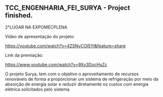 ## TCC_ENGENHARIA_FEI_SURYA - Project finished.

2°LUGAR NA EXPOMECPLENA

Vídeo de apresentação do projeto:

https://youtube.com/watch?v=4ZSNyCOl5YI&feature=share

Link da premiação:

https://www.youtube.com/watch?v=9Xv3DocHsZc

 O projeto Surya, tem com o objetivo o aproveitamento de recursos renováveis de forma a proporcionar um sistema de refrigeração por meio da absorção de energia solar e reduzir diretamente os custos com energia elétrica solicitados pelo sistema. 

    
